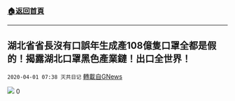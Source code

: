 ###  [:house:返回首頁](https://github.com/ourhimalayas/txt)
---

## 湖北省省長沒有口誤年生成產108億隻口罩全都是假的！揭露湖北口罩黑色產業鏈！出口全世界！
`2020-04-01 07:38 灭共日记` [轉載自GNews](https://gnews.org/zh-hant/159006/)

![](https://s3-ap-northeast-1.amazonaws.com/news.guo.offload.media/wp-content/uploads/2020/04/01073723/hqdefault.jpg)
0

